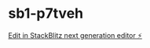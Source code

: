 # sb1-p7tveh

[Edit in StackBlitz next generation editor ⚡️](https://stackblitz.com/~/github.com/harrisyn/sb1-p7tveh)